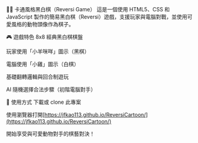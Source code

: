 🐑🐤 卡通風格黑白棋（Reversi Game）
這是一個使用 HTML5、CSS 和 JavaScript 製作的簡易黑白棋（Reversi）遊戲，支援玩家與電腦對戰，並使用可愛風格的動物頭像作為棋子。

🎮 遊戲特色
8x8 經典黑白棋棋盤

玩家使用「小羊咪咩」圖示（黑棋）

電腦使用「小雞」圖示（白棋）

基礎翻轉邏輯與回合制遊玩

AI 隨機選擇合法步驟（初階電腦對手）

🚀 使用方式
下載或 clone 此專案

使用瀏覽器打開[https://jfkao113.github.io/ReversiCartoon/](https://jfkao113.github.io/ReversiCartoon/)

開始享受與可愛動物對手的棋藝對決！
